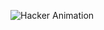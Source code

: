 ![Hacker Animation](https://readme-typing-svg.herokuapp.com?font=Fira+Code&size=22&pause=1000&color=00FF00&center=true&vCenter=true&width=500&lines=$+whatisthis;PYTHON+LAB+EXERCISES;SUBMITTED+TO+RASMINIRANJAN;VEGAM+CHECK+CHEYYUVOOO??+MISSEEEEE+&#129397;)
